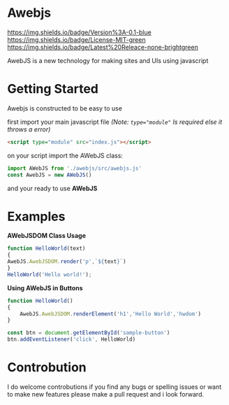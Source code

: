 # Awebjs
https://img.shields.io/badge/Version%3A-0.1-blue
https://img.shields.io/badge/License-MIT-green
https://img.shields.io/badge/Latest%20Releace-none-brightgreen

AwebJS is a new technology for making sites and UIs using javascript

# Getting Started

Awebjs is constructed to be easy to use

first import your main javascript file *(Note: `type="module"` Is required else it throws a error)*

```html
<script type="module" src="index.js"></script>
```
on your script import the AWebJS class:
```js
import AWebJS from './awebjs/src/awebjs.js'
const AwebJS = new AWebJS()
```
and your ready to use **AWebJS**

# Examples

**AWebJSDOM Class Usage**
```js
function HelloWorld(text)
{
AwebJS.AwebJSDOM.render('p',`${text}`)
}
HelloWorld('Hello world!');
```

**Using AWebJS in Buttons** 

```js
function HelloWorld()
{
    AwebJS.AwebJSDOM.renderElement('h1','Hello World','hwdom')
}

const btn = document.getElementById('sample-button')
btn.addEventListener('click', HelloWorld)
```

# Controbution
I do welcome controbutions if you find any bugs or spelling issues or want to make new features please make a pull request and i look forward.